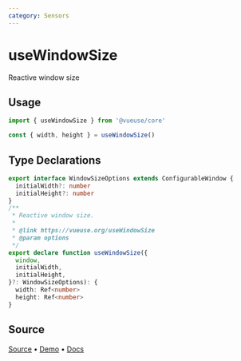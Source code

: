 ```yaml
---
category: Sensors
---
```


# useWindowSize

Reactive window size

## Usage

```js
import { useWindowSize } from '@vueuse/core'

const { width, height } = useWindowSize()
```


<!--FOOTER_STARTS-->
## Type Declarations

```typescript
export interface WindowSizeOptions extends ConfigurableWindow {
  initialWidth?: number
  initialHeight?: number
}
/**
 * Reactive window size.
 *
 * @link https://vueuse.org/useWindowSize
 * @param options
 */
export declare function useWindowSize({
  window,
  initialWidth,
  initialHeight,
}?: WindowSizeOptions): {
  width: Ref<number>
  height: Ref<number>
}
```

## Source

[Source](https://github.com/vueuse/vueuse/blob/main/packages/core/useWindowSize/index.ts) • [Demo](https://github.com/vueuse/vueuse/blob/main/packages/core/useWindowSize/demo.vue) • [Docs](https://github.com/vueuse/vueuse/blob/main/packages/core/useWindowSize/index.md)


<!--FOOTER_ENDS-->
